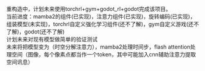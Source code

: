重构造中，计划未来使用torchrl+gym+godot_rl+godot完成该项目。  
当前进度：mamba2的组件(已实现)，注意力组件(已实现)，旋转编码(已实现)，组装模型(未实现)，torchrl自定义强化学习组件(还不了解)，gym自定义游戏(还不了解)，godot(还不了解)  
计划未来对现有模型做简单的验证测试  
未来将把模型变为（时空分解注意力），mamba2处理时间步，flash attention处理空间（图像，每个像素点都当作一个token，其中可能加入cnn辅助注意力提取空间讯息）  
